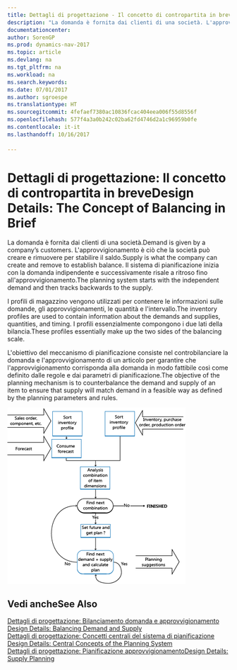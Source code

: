 ```yaml
---
title: Dettagli di progettazione - Il concetto di contropartita in breve
description: "La domanda è fornita dai clienti di una società. L'approvvigionamento è ciò che la società può creare e rimuovere per stabilire il saldo. Il sistema di pianificazione inizia con la domanda indipendente e successivamente risale a ritroso fino all'approvvigionamento."
documentationcenter: 
author: SorenGP
ms.prod: dynamics-nav-2017
ms.topic: article
ms.devlang: na
ms.tgt_pltfrm: na
ms.workload: na
ms.search.keywords: 
ms.date: 07/01/2017
ms.author: sgroespe
ms.translationtype: HT
ms.sourcegitcommit: 4fefaef7380ac10836fcac404eea006f55d8556f
ms.openlocfilehash: 577f4a3a0b242c02ba62fd4746d2a1c96959b0fe
ms.contentlocale: it-it
ms.lasthandoff: 10/16/2017

---
```

# <a name="design-details-the-concept-of-balancing-in-brief"></a><span data-ttu-id="735bd-105">Dettagli di progettazione: Il concetto di contropartita in breve</span><span class="sxs-lookup"><span data-stu-id="735bd-105">Design Details: The Concept of Balancing in Brief</span></span>
<span data-ttu-id="735bd-106">La domanda è fornita dai clienti di una società.</span><span class="sxs-lookup"><span data-stu-id="735bd-106">Demand is given by a company’s customers.</span></span> <span data-ttu-id="735bd-107">L'approvvigionamento è ciò che la società può creare e rimuovere per stabilire il saldo.</span><span class="sxs-lookup"><span data-stu-id="735bd-107">Supply is what the company can create and remove to establish balance.</span></span> <span data-ttu-id="735bd-108">Il sistema di pianificazione inizia con la domanda indipendente e successivamente risale a ritroso fino all'approvvigionamento.</span><span class="sxs-lookup"><span data-stu-id="735bd-108">The planning system starts with the independent demand and then tracks backwards to the supply.</span></span>  
  
 <span data-ttu-id="735bd-109">I profili di magazzino vengono utilizzati per contenere le informazioni sulle domande, gli approvvigionamenti, le quantità e l'intervallo.</span><span class="sxs-lookup"><span data-stu-id="735bd-109">The inventory profiles are used to contain information about the demands and supplies, quantities, and timing.</span></span> <span data-ttu-id="735bd-110">I profili essenzialmente compongono i due lati della bilancia.</span><span class="sxs-lookup"><span data-stu-id="735bd-110">These profiles essentially make up the two sides of the balancing scale.</span></span>  
  
 <span data-ttu-id="735bd-111">L'obiettivo del meccanismo di pianificazione consiste nel controbilanciare la domanda e l'approvvigionamento di un articolo per garantire che l'approvvigionamento corrisponda alla domanda in modo fattibile così come definito dalle regole e dai parametri di pianificazione.</span><span class="sxs-lookup"><span data-stu-id="735bd-111">The objective of the planning mechanism is to counterbalance the demand and supply of an item to ensure that supply will match demand in a feasible way as defined by the planning parameters and rules.</span></span>  
  
 ![](media/nav_app_supply_planning_2_balancing.png "NAV_APP_supply_planning_2_balancing")  
  
## <a name="see-also"></a><span data-ttu-id="735bd-112">Vedi anche</span><span class="sxs-lookup"><span data-stu-id="735bd-112">See Also</span></span>  
 <span data-ttu-id="735bd-113">[Dettagli di progettazione: Bilanciamento domanda e approvvigionamento](design-details-balancing-demand-and-supply.md) </span><span class="sxs-lookup"><span data-stu-id="735bd-113">[Design Details: Balancing Demand and Supply](design-details-balancing-demand-and-supply.md) </span></span>  
 <span data-ttu-id="735bd-114">[Dettagli di progettazione: Concetti centrali del sistema di pianificazione](design-details-central-concepts-of-the-planning-system.md) </span><span class="sxs-lookup"><span data-stu-id="735bd-114">[Design Details: Central Concepts of the Planning System](design-details-central-concepts-of-the-planning-system.md) </span></span>  
 [<span data-ttu-id="735bd-115">Dettagli di progettazione: Pianificazione approvvigionamento</span><span class="sxs-lookup"><span data-stu-id="735bd-115">Design Details: Supply Planning</span></span>](design-details-supply-planning.md)
